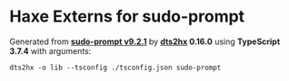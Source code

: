 # Haxe Externs for sudo-prompt

Generated from **[sudo-prompt v9.2.1](https://github.com/jorangreef/sudo-prompt#readme)** by **[dts2hx](https://github.com/haxiomic/dts2hx) 0.16.0** using **TypeScript 3.7.4** with arguments:

	dts2hx -o lib --tsconfig ./tsconfig.json sudo-prompt